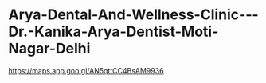 # Arya-Dental-And-Wellness-Clinic---Dr.-Kanika-Arya-Dentist-Moti-Nagar-Delhi

https://maps.app.goo.gl/AN5qttCC4BsAM9936
